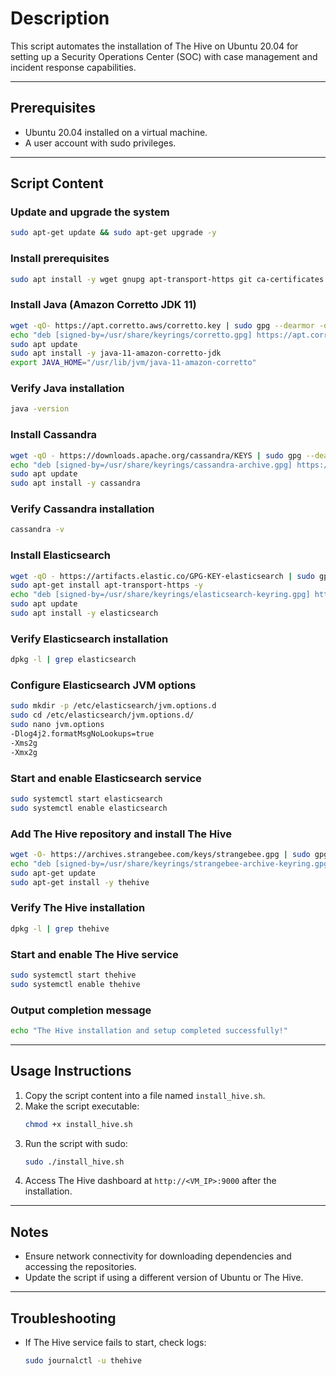 # Description
This script automates the installation of The Hive on Ubuntu 20.04 for setting up a Security Operations Center (SOC) with case management and incident response capabilities.

---

## Prerequisites
- Ubuntu 20.04 installed on a virtual machine.
- A user account with sudo privileges.

---

## Script Content

### Update and upgrade the system
```bash
sudo apt-get update && sudo apt-get upgrade -y
```

### Install prerequisites
```bash
sudo apt install -y wget gnupg apt-transport-https git ca-certificates curl python3-pip
```

### Install Java (Amazon Corretto JDK 11)
```bash
wget -qO- https://apt.corretto.aws/corretto.key | sudo gpg --dearmor -o /usr/share/keyrings/corretto.gpg
echo "deb [signed-by=/usr/share/keyrings/corretto.gpg] https://apt.corretto.aws stable main" | sudo tee /etc/apt/sources.list.d/corretto.list
sudo apt update
sudo apt install -y java-11-amazon-corretto-jdk
export JAVA_HOME="/usr/lib/jvm/java-11-amazon-corretto"
```

### Verify Java installation
```bash
java -version
```

### Install Cassandra
```bash
wget -qO - https://downloads.apache.org/cassandra/KEYS | sudo gpg --dearmor -o /usr/share/keyrings/cassandra-archive.gpg
echo "deb [signed-by=/usr/share/keyrings/cassandra-archive.gpg] https://debian.cassandra.apache.org 40x main" | sudo tee /etc/apt/sources.list.d/cassandra.sources.list
sudo apt update
sudo apt install -y cassandra
```

### Verify Cassandra installation
```bash
cassandra -v
```

### Install Elasticsearch
```bash
wget -qO - https://artifacts.elastic.co/GPG-KEY-elasticsearch | sudo gpg --dearmor -o /usr/share/keyrings/elasticsearch-keyring.gpg
sudo apt-get install apt-transport-https -y
echo "deb [signed-by=/usr/share/keyrings/elasticsearch-keyring.gpg] https://artifacts.elastic.co/packages/7.x/apt stable main" | sudo tee /etc/apt/sources.list.d/elastic-7.x.list
sudo apt update
sudo apt install -y elasticsearch
```

### Verify Elasticsearch installation
```bash
dpkg -l | grep elasticsearch
```

### Configure Elasticsearch JVM options
```bash
sudo mkdir -p /etc/elasticsearch/jvm.options.d
sudo cd /etc/elasticsearch/jvm.options.d/
sudo nano jvm.options
-Dlog4j2.formatMsgNoLookups=true
-Xms2g
-Xmx2g
```

### Start and enable Elasticsearch service
```bash
sudo systemctl start elasticsearch
sudo systemctl enable elasticsearch
```

### Add The Hive repository and install The Hive
```bash
wget -O- https://archives.strangebee.com/keys/strangebee.gpg | sudo gpg --dearmor -o /usr/share/keyrings/strangebee-archive-keyring.gpg
echo "deb [signed-by=/usr/share/keyrings/strangebee-archive-keyring.gpg] https://deb.strangebee.com thehive-5.2 main" | sudo tee /etc/apt/sources.list.d/strangebee.list
sudo apt-get update
sudo apt-get install -y thehive
```

### Verify The Hive installation
```bash
dpkg -l | grep thehive
```

### Start and enable The Hive service
```bash
sudo systemctl start thehive
sudo systemctl enable thehive
```

### Output completion message
```bash
echo "The Hive installation and setup completed successfully!"
```

---

## Usage Instructions
1. Copy the script content into a file named `install_hive.sh`.
2. Make the script executable:
   ```bash
   chmod +x install_hive.sh
   ```
3. Run the script with sudo:
   ```bash
   sudo ./install_hive.sh
   ```
4. Access The Hive dashboard at `http://<VM_IP>:9000` after the installation.

---

## Notes
- Ensure network connectivity for downloading dependencies and accessing the repositories.
- Update the script if using a different version of Ubuntu or The Hive.

---

## Troubleshooting
- If The Hive service fails to start, check logs:
  ```bash
  sudo journalctl -u thehive
  ```
